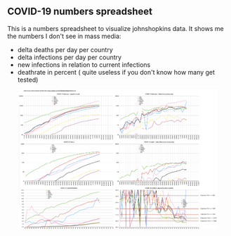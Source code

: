COVID-19 numbers spreadsheet
----------------------------------------------

This is a numbers spreadsheet to visualize johnshopkins data.
It shows me the numbers I don't see in mass media: 

- delta deaths per day per country
- delta infections per day per country
- new infections in relation to current infections
- deathrate in percent ( quite useless if you don't know how many get tested)

<a href="Results.pdf"><img src="Results.png" style="max-width: 90%; display: block; margin-left: auto; margin-right: auto;" /></a>
